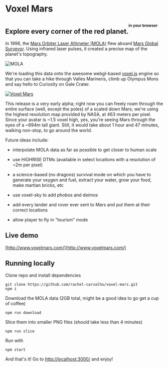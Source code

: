 Voxel Mars
==========

## Explore every corner of the red planet.<sup><sup><sup>in your browser</sup></sup></sup>

In 1996, the [Mars Orbiter Laser Altimeter (MOLA)](http://en.wikipedia.org/wiki/Mars_Orbiter_Laser_Altimeter) flew aboard [Mars Global Surveyor](http://en.wikipedia.org/wiki/Mars_Global_Surveyor). Using infrared laser pulses, it created a precise map of the planet's topography.

![MOLA](http://i.imgur.com/fqkYKU5.gif)

We're loading this data onto the awesome webgl-based [voxel.js](http://voxeljs.com/) engine so that you can take a hike through Valles Marineris, climb up Olympus Mons and say hello to Curiosity on Gale Crater.

[![Voxel Mars](http://i.imgur.com/tKvgHfU.jpg)](http://www.voxelmars.com/)

This release is a very early alpha; right now you can freely roam through the entire surface (well, except the poles) of a scaled down Mars; we're using the highest resolution map provided by NASA, at 463 meters per pixel. Since your avatar is ~1.5 voxel high, yes, you're seeing Mars through the eyes of a ~694m tall giant. Still, it would take about 1 hour and 47 minutes, walking non-stop, to go around the world.

Future ideas include:
  - interpolate MOLA data as far as possible to get closer to human scale

  - use HiGHRISE DTMs (available in select locations with a resolution of ~2m per pixel)

  - a science-based (no dragons) survival mode on which you have to generate your oxygen and fuel, extract your water, grow your food, make martian bricks, etc

  - use voxel-sky to add phobos and deimos

  - add every lander and rover ever sent to Mars and put them at their correct locations

  - allow player to fly in "tourism" mode

## Live demo

[http://www.voxelmars.com/](http://www.voxelmars.com/)

## Running locally

Clone repo and install dependencies

```
git clone https://github.com/rachel-carvalho/voxel-mars.git
npm i
```

Download the MOLA data (2GB total, might be a good idea to go get a cup of coffee)

```
npm run download
```

Slice them into smaller PNG files (should take less than 4 minutes)

```
npm run slice
```

Run with

```
npm start
```

And that's it! Go to [http://localhost:3000/](http://localhost:3000/) and enjoy!
